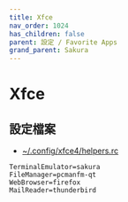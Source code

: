 ```yaml
---
title: Xfce
nav_order: 1024
has_children: false
parent: 設定 / Favorite Apps
grand_parent: Sakura
---
```



# Xfce


## 設定檔案


* [~/.config/xfce4/helpers.rc](https://github.com/samwhelp/ezarcher-adjustment/blob/main/prototype/de/xfce/part/xfce-favorite-apps/config/xfce4/helpers.rc)


```
TerminalEmulator=sakura
FileManager=pcmanfm-qt
WebBrowser=firefox
MailReader=thunderbird
```
